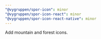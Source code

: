 ```yaml
---
"@vygruppen/spor-icon": minor
"@vygruppen/spor-icon-react": minor
"@vygruppen/spor-icon-react-native": minor
---
```


Add mountain and forest icons.
